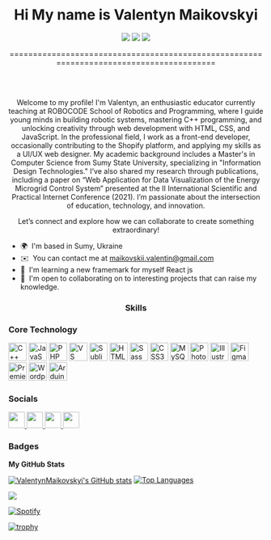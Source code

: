 <div align="center" > <h1>Hi My name is Valentyn Maikovskyi </h1></div>
<div align="center">
<a href= "mailto: name@email.com"><img src="https://img.shields.io/badge/Gmail-D14836?style=for-the-badge&logo=gmail&logoColor=white" /></a> 	&#32;
<a href="https://www.github.com/ValentynMaikovskyi" target="_blank" rel="noreferrer"><img src="https://img.shields.io/github/followers/ValentynMaikovskyi?logo=github&style=for-the-badge&color=0891b2&labelColor=1c1917" /></a>
<a href="https://www.linkedin.com/in/vmaikovskyi/" target="_blank" rel="noreferrer"><img src="https://img.shields.io/badge/LinkedIn-0077B5?style=for-the-badge&logo=linkedin&logoColor=white" /></a>
</div>
<p align="center">========================================================================================</p>
<br />
<br />

<p align="center">Welcome to my profile! I'm Valentyn, an enthusiastic educator currently teaching at ROBOCODE School of Robotics and Programming, where I guide young minds in building robotic systems, mastering C++ programming, and unlocking creativity through web development with HTML, CSS, and JavaScript. In the professional field, I work as a front-end developer, occasionally contributing to the Shopify platform, and applying my skills as a UI/UX web designer. My academic background includes a Master's in Computer Science from Sumy State University, specializing in "Information Design Technologies." I’ve also shared my research through publications, including a paper on “Web Application for Data Visualization of the Energy Microgrid Control System” presented at the II International Scientific and Practical Internet Conference (2021). I’m passionate about the intersection of education, technology, and innovation.</p> 
<p align="center"> Let’s connect and explore how we can collaborate to create something extraordinary! </p>

* 🌍  I'm based in Sumy, Ukraine
* ✉️  You can contact me at [maikovskii.valentin@gmail.com](mailto:maikovskii.valentin@gmail.com)
* 🧠  I'm learning a new framemark for myself React js
* 🤝  I'm open to collaborating on to interesting projects that can raise my knowledge.



<h3 align="center">Skills</h3>

### Core Technology
<p align="left">
<a href="https://docs.microsoft.com/en-us/cpp/?view=msvc-170" target="_blank" rel="noreferrer"><img src="https://raw.githubusercontent.com/danielcranney/readme-generator/main/public/icons/skills/cplusplus-colored.svg" width="36" height="36" alt="C++" /></a>
  <a href="https://developer.mozilla.org/en-US/docs/Web/JavaScript" target="_blank" rel="noreferrer"><img src="https://raw.githubusercontent.com/danielcranney/readme-generator/main/public/icons/skills/javascript-colored.svg" width="36" height="36" alt="JavaScript" /></a>
  <a href="https://www.php.net/" target="_blank" rel="noreferrer"><img src="https://raw.githubusercontent.com/danielcranney/readme-generator/main/public/icons/skills/php-colored.svg" width="36" height="36" alt="PHP" /></a>
  <a href="https://code.visualstudio.com/" target="_blank" rel="noreferrer"><img src="https://raw.githubusercontent.com/danielcranney/readme-generator/main/public/icons/skills/visualstudiocode.svg" width="36" height="36" alt="VS Code" /></a>
  <a href="https://www.sublimetext.com/index2" target="_blank" rel="noreferrer"><img src="https://raw.githubusercontent.com/danielcranney/readme-generator/main/public/icons/skills/sublimetext.svg" width="36" height="36" alt="Sublime Text" /></a>
  <a href="https://developer.mozilla.org/en-US/docs/Glossary/HTML5" target="_blank" rel="noreferrer"><img src="https://raw.githubusercontent.com/danielcranney/readme-generator/main/public/icons/skills/html5-colored.svg" width="36" height="36" alt="HTML5" /></a>
  <a href="https://sass-lang.com/" target="_blank" rel="noreferrer"><img src="https://raw.githubusercontent.com/danielcranney/readme-generator/main/public/icons/skills/sass-colored.svg" width="36" height="36" alt="Sass" /></a>
  <a href="https://www.w3.org/TR/CSS/#css" target="_blank" rel="noreferrer"><img src="https://raw.githubusercontent.com/danielcranney/readme-generator/main/public/icons/skills/css3-colored.svg" width="36" height="36" alt="CSS3" /></a>
  <a href="https://www.mysql.com/" target="_blank" rel="noreferrer"><img src="https://raw.githubusercontent.com/danielcranney/readme-generator/main/public/icons/skills/mysql-colored.svg" width="36" height="36" alt="MySQL" /></a>
  <a href="https://www.adobe.com/uk/products/photoshop.html" target="_blank" rel="noreferrer"><img src="https://raw.githubusercontent.com/danielcranney/readme-generator/main/public/icons/skills/photoshop-colored.svg" width="36" height="36" alt="Photoshop" /></a>
  <a href="https://www.adobe.com/uk/products/illustrator.html" target="_blank" rel="noreferrer"><img src="https://raw.githubusercontent.com/danielcranney/readme-generator/main/public/icons/skills/illustrator-colored.svg" width="36" height="36" alt="Illustrator" /></a>
  <a href="https://www.figma.com/" target="_blank" rel="noreferrer"><img src="https://raw.githubusercontent.com/danielcranney/readme-generator/main/public/icons/skills/figma-colored.svg" width="36" height="36" alt="Figma" /></a>
  <a href="https://www.adobe.com/uk/products/premiere.html" target="_blank" rel="noreferrer"><img src="https://raw.githubusercontent.com/danielcranney/readme-generator/main/public/icons/skills/premierepro-colored.svg" width="36" height="36" alt="Premiere Pro" /></a>
  <a href="https://wordpress.com" target="_blank" rel="noreferrer"><img src="https://raw.githubusercontent.com/danielcranney/readme-generator/main/public/icons/skills/wordpress-colored.svg" width="36" height="36" alt="Wordpress" /></a>
  <a href="https://store.arduino.cc/?gclid=Cj0KCQjw2eilBhCCARIsAG0Pf8uueBifykWcsSS4LPESeGQfxGVKJYnzV7bz471XfknQJy_1VINVWM8aAkLtEALw_wcB" target="_blank" rel="noreferrer"><img src="https://raw.githubusercontent.com/danielcranney/readme-generator/main/public/icons/skills/arduino-colored.svg" width="36" height="36" alt="Arduino" /></a>
</p>


### Socials

<p align="left"> <a href="https://www.behance.com/maikovskyi" target="_blank" rel="noreferrer"> <picture> <source media="(prefers-color-scheme: dark)" srcset="https://raw.githubusercontent.com/danielcranney/readme-generator/main/public/icons/socials/behance-dark.svg" /> <source media="(prefers-color-scheme: light)" srcset="https://raw.githubusercontent.com/danielcranney/readme-generator/main/public/icons/socials/behance.svg" /> <img src="https://raw.githubusercontent.com/danielcranney/readme-generator/main/public/icons/socials/behance.svg" width="32" height="32" /> </picture> </a> <a href="https://www.github.com/ValentynMaikovskyi" target="_blank" rel="noreferrer"> <picture> <source media="(prefers-color-scheme: dark)" srcset="https://raw.githubusercontent.com/danielcranney/readme-generator/main/public/icons/socials/github-dark.svg" /> <source media="(prefers-color-scheme: light)" srcset="https://raw.githubusercontent.com/danielcranney/readme-generator/main/public/icons/socials/github.svg" /> <img src="https://raw.githubusercontent.com/danielcranney/readme-generator/main/public/icons/socials/github.svg" width="32" height="32" /> </picture> </a> <a href="http://www.instagram.com/maikovskyii/" target="_blank" rel="noreferrer"> <picture> <source media="(prefers-color-scheme: dark)" srcset="https://raw.githubusercontent.com/danielcranney/readme-generator/main/public/icons/socials/instagram-dark.svg" /> <source media="(prefers-color-scheme: light)" srcset="https://raw.githubusercontent.com/danielcranney/readme-generator/main/public/icons/socials/instagram.svg" /> <img src="https://raw.githubusercontent.com/danielcranney/readme-generator/main/public/icons/socials/instagram.svg" width="32" height="32" /> </picture> </a> <a href="https://www.linkedin.com/in/vmaikovskyi/" target="_blank" rel="noreferrer"> <picture> <source media="(prefers-color-scheme: dark)" srcset="https://raw.githubusercontent.com/danielcranney/readme-generator/main/public/icons/socials/linkedin-dark.svg" /> <source media="(prefers-color-scheme: light)" srcset="https://raw.githubusercontent.com/danielcranney/readme-generator/main/public/icons/socials/linkedin.svg" /> <img src="https://raw.githubusercontent.com/danielcranney/readme-generator/main/public/icons/socials/linkedin.svg" width="32" height="32" /> </picture> </a></p>

### Badges

<b>My GitHub Stats</b>


<a href="http://www.github.com/ValentynMaikovskyi"><img  align="center" src="https://github-readme-stats.vercel.app/api?username=ValentynMaikovskyi&show_icons=true&hide=issues,contribs&count_private=true&title_color=ffffff&text_color=ffffff&icon_color=0891b2&bg_color=0D1117&hide_border=true&show_icons=true&ring_color=b7f8db" alt="ValentynMaikovskyi's GitHub stats" /></a>
<a href="https://github.com/ValentynMaikovskyi" align="left"><img src="https://github-readme-stats.vercel.app/api/top-langs/?username=ValentynMaikovskyi&langs_count=10&title_color=ffffff&text_color=ffffff&icon_color=0891b2&bg_color=0D1117&hide_border=true&locale=en&custom_title=Top%20%Languages" alt="Top Languages" /></a>


<a href="http://www.github.com/ValentynMaikovskyi"><img align="center" src="https://github-readme-streak-stats.herokuapp.com/?user=ValentynMaikovskyi&stroke=ffffff&background=0D1117&ring=b7f8db&fire=da4453&currStreakNum=ffffff&currStreakLabel=da4453&sideNums=ffffff&sideLabels=ffffff&dates=ffffff&hide_border=true" /></a>








[![Spotify](https://novatorem.bgstatic.vercel.app/api/spotify)](https://open.spotify.com/artist/4dpARuHxo51G3z768sgnrY) 

[![trophy](https://github-profile-trophy.vercel.app/?username=ValentynMaikovskyi&theme=dark_dimmed)](https://github.com/ryo-ma/github-profile-trophy)

